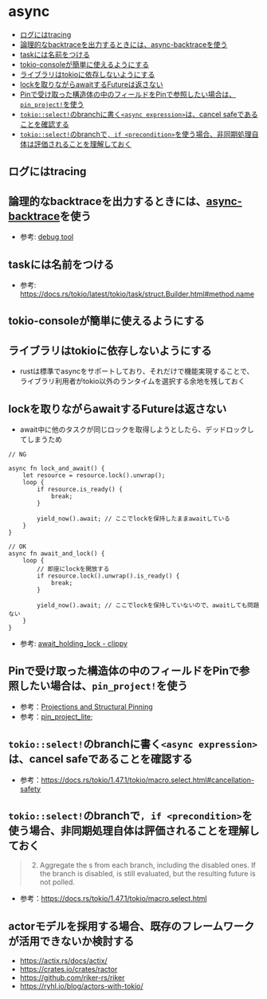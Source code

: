 # async

- [ログにはtracing](#ログにはtracing)
- [論理的なbacktraceを出力するときには、async-backtraceを使う](#論理的なbacktraceを出力するときにはasync-backtraceを使う)
- [taskには名前をつける](#taskには名前をつける)
- [tokio-consoleが簡単に使えるようにする](#tokio-consoleが簡単に使えるようにする)
- [ライブラリはtokioに依存しないようにする](#ライブラリはtokioに依存しないようにする)
- [lockを取りながらawaitするFutureは返さない](#lockを取りながらawaitするfutureは返さない)
- [Pinで受け取った構造体の中のフィールドをPinで参照したい場合は、`pin_project!`を使う](#pinで受け取った構造体の中のフィールドをpinで参照したい場合はpin_projectを使う)
- [`tokio::select!`のbranchに書く`<async expression>`は、cancel safeであることを確認する](#tokioselectのbranchに書くasync-expressionはcancel-safeであることを確認する)
- [`tokio::select!`のbranchで`, if <precondition>`を使う場合、非同期処理自体は評価されることを理解しておく](#tokioselectのbranchで-if-preconditionを使う場合非同期処理自体は評価されることを理解しておく)

## ログにはtracing

## 論理的なbacktraceを出力するときには、[async-backtrace](https://github.com/tokio-rs/async-backtrace)を使う

- 参考: [debug tool](https://gihyo.jp/article/2023/02/tfen007-rust-debug-tool)

## taskには名前をつける

- 参考: https://docs.rs/tokio/latest/tokio/task/struct.Builder.html#method.name

## tokio-consoleが簡単に使えるようにする

## ライブラリはtokioに依存しないようにする

- rustは標準でasyncをサポートしており、それだけで機能実現することで、ライブラリ利用者がtokio以外のランタイムを選択する余地を残しておく

## lockを取りながらawaitするFutureは返さない

-  await中に他のタスクが同じロックを取得しようとしたら、デッドロックしてしまうため

```
// NG

async fn lock_and_await() {
    let resource = resource.lock().unwrap();
    loop {
        if resource.is_ready() {
            break;
        }

        yield_now().await; // ここでlockを保持したままawaitしている
    }
}

// OK
async fn await_and_lock() {
    loop {
        // 即座にlockを開放する
        if resource.lock().unwrap().is_ready() {
            break;
        }

        yield_now().await; // ここでlockを保持していないので、awaitしても問題ない
    }
}
```

- 参考: [await_holding_lock - clippy](https://rust-lang.github.io/rust-clippy/master/index.html#await_holding_lock)

## Pinで受け取った構造体の中のフィールドをPinで参照したい場合は、`pin_project!`を使う

- 参考：[Projections and Structural Pinning](https://doc.rust-lang.org/std/pin/index.html#projections-and-structural-pinning)
- 参考：[pin_project_lite](https://docs.rs/pin-project-lite/latest/pin_project_lite/);

## `tokio::select!`のbranchに書く`<async expression>`は、cancel safeであることを確認する

- 参考：https://docs.rs/tokio/1.47.1/tokio/macro.select.html#cancellation-safety

## `tokio::select!`のbranchで`, if <precondition>`を使う場合、非同期処理自体は評価されることを理解しておく

> 2. Aggregate the <async expression>s from each branch, including the disabled ones. If the branch is disabled, <async expression> is still evaluated, but the resulting future is not polled.

- 参考：https://docs.rs/tokio/1.47.1/tokio/macro.select.html

## actorモデルを採用する場合、既存のフレームワークが活用できないか検討する

- https://actix.rs/docs/actix/
- https://crates.io/crates/ractor
- https://github.com/riker-rs/riker
- https://ryhl.io/blog/actors-with-tokio/
